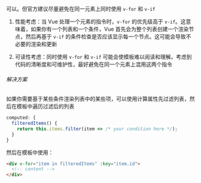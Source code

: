 可以。但官方建议尽量避免在同一元素上同时使用 `v-for` 和 `v-if`

1. 性能考虑：当 Vue 处理一个元素的指令时，`v-for` 的优先级高于 `v-if`。这意味着，如果你有一个列表和一个条件，Vue 首先会为整个列表创建一个渲染节点，然后再基于 `v-if` 的条件检查是否应该显示每一个节点。这可能会导致不必要的渲染和更新
    
2. 可读性考虑：同时使用 `v-for` 和 `v-if` 可能会使模板难以阅读和理解。考虑到代码的清晰度和可维护性，最好避免在同一个元素上混用这两个指令

###### 解决方案

如果你需要基于某些条件渲染列表中的某些项，可以使用计算属性先过滤列表，然后在模板中遍历过滤后的列表

```JavaScript
computed: {
  filteredItems() {
    return this.items.filter(item => /* your condition here */);
  }
}
```

然后在模板中使用：

```HTML
<div v-for="item in filteredItems" :key="item.id">
  <!-- content -->
</div>
```


